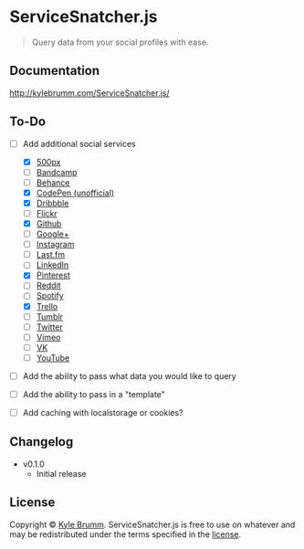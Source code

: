 # ServiceSnatcher.js

> Query data from your social profiles with ease.


## Documentation

http://kylebrumm.com/ServiceSnatcher.js/


## To-Do

- [ ] Add additional social services
    - [x] [500px](https://github.com/500px/api-documentation)
    - [ ] [Bandcamp](https://bandcamp.com/developer)
    - [ ] [Behance](https://www.behance.net/dev)
    - [x] [CodePen (unofficial)](http://cpv2api.com)
    - [x] [Dribbble](http://developer.dribbble.com/v1)
    - [ ] [Flickr](https://www.flickr.com/services/api)
    - [x] [Github](https://developer.github.com/v3)
    - [ ] [Google+](https://developers.google.com/+/web/api/rest)
    - [ ] [Instagram](https://www.instagram.com/developer)
    - [ ] [Last.fm](http://www.last.fm/api)
    - [ ] [LinkedIn](https://developer.linkedin.com/docs/rest-api)
    - [x] [Pinterest](https://developers.pinterest.com)
    - [ ] [Reddit](https://www.reddit.com/dev/api)
    - [ ] [Spotify](https://developer.spotify.com/web-api)
    - [x] [Trello](https://developers.trello.com)
    - [ ] [Tumblr](https://www.tumblr.com/docs/en/api/v2)
    - [ ] [Twitter](https://dev.twitter.com/rest/public)
    - [ ] [Vimeo](https://developer.vimeo.com)
    - [ ] [VK](https://vk.com/dev)
    - [ ] [YouTube](https://developers.google.com/youtube)
- [ ] Add the ability to pass what data you would like to query
- [ ] Add the ability to pass in a "template"
- [ ] Add caching with localstorage or cookies?


## Changelog

- v0.1.0
    - Initial release


## License

Copyright © [Kyle Brumm](http://kylebrumm.com). ServiceSnatcher.js is free to use on whatever and may be redistributed under the terms specified in the [license](LICENSE.md).
